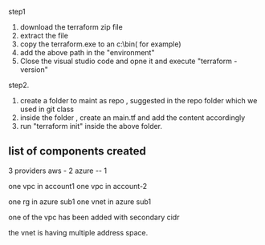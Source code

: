 step1 
1. download the terraform zip file
2. extract the file
3. copy the terraform.exe to an c:\bin( for example)
4. add the above path in the "environment"
5. Close the visual studio code and opne it and execute "terraform -version"

step2. 
1. create a folder to maint as repo , suggested in the repo folder which we used in git class
2. inside the folder , create an main.tf and add the content accordingly
3. run "terraform init" inside the above folder.


## list of components created

3 providers 
aws - 2
azure -- 1

one vpc in account1 
one vpc in account-2

one rg in azure sub1
one vnet in azure sub1

one of the vpc has been added with secondary cidr

the vnet is having multiple address space.